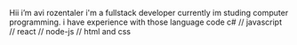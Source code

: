 Hii i’m avi rozentaler
i'm a fullstack developer 
currently im studing computer programming.
i have experience with those language code
c# // javascript // react // node-js // html and css 
